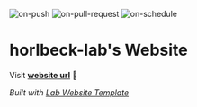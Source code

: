
  ![on-push](../../actions/workflows/on-push.yaml/badge.svg)
  ![on-pull-request](../../actions/workflows/on-pull-request.yaml/badge.svg)
  ![on-schedule](../../actions/workflows/on-schedule.yaml/badge.svg)

  # horlbeck-lab's Website

  Visit **[website url](#)** 🚀

  _Built with [Lab Website Template](https://greene-lab.gitbook.io/lab-website-template-docs)_
